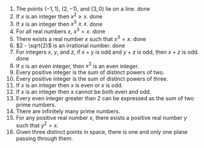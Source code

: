 1. The points $(-1,1)$, $(2,-1)$, and $(3,0)$ lie on a line. done
2. If $x$ is an integer then $x^2 \geq x$. done
3. If $x$ is an integer then $x^3 \geq x$. done
4. For all real numbers $x$, $x^3 = x$. done
5. There exists a real number $x$ such that $x^3 = x$. done
6. $2 - \sqrt{2}$ is an irrational number. done
7. For integers $x$, $y$, and $z$, if $x+y$ is odd and $y+z$ is odd, then $x+z$ is odd. done
8. If $x$ is an even integer, then $x^2$ is an even integer.
9. Every positive integer is the sum of distinct powers of two.
10. Every positive integer is the sum of distinct powers of three.
11. If $x$ is an integer then $x$ is even or $x$ is odd.
12. If $x$ is an integer then $x$ cannot be both even and odd.
13. Every even integer greater than 2 can be expressed as the sum of two prime numbers.
14. There are infinitely many prime numbers.
15. For any positive real number $x$, there exists a positive real number $y$ such that $y^2 = x$.
16. Given three distinct points in space, there is one and only one plane passing through them.
